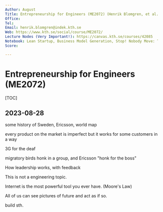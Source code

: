 ```yaml
---
Author: August
Title: Entrepreneurship for Engineers (ME2072)（Henrik Blomgren, et al.）
Office: 
Tel: 
Email: henrik.blomgren@indek.kth.se
Web: https://www.kth.se/social/course/ME2072/
Lecture Nodes (Very Important!): https://canvas.kth.se/courses/42085
Notebook: Lean Startup, Business Model Generation, Stop! Nobody Move: Transformation Beyond Digital
Score: 

---
```


# Entrepreneurship for Engineers (ME2072)

[TOC]

## 2023-08-28

some history of Sweden, Ericsson, world map

every product on the market is imperfect but it works for some customers in a way

3G for the deaf

migratory birds honk in a group, and Ericsson "honk for the boss"

How leadership works, with feedback

This is not a engineering topic.

Internet is the most powerful tool you ever have. (Moore's Law)

All of us can see pictures of future and act as if so.

build sth.

